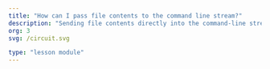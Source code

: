 ```yaml
---
title: "How can I pass file contents to the command line stream?"
description: "Sending file contents directly into the command-line stream enables processing, searching or transformation without manually opening the file."
org: 3
svg: /circuit.svg

type: "lesson module"
---
```

